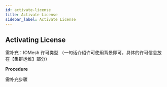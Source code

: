 ```yaml
---
id: activate-license
title: Activate License
sidebar_label: Activate License
---
```


## Activating License

需补充：IOMesh 许可类型 （一句话介绍许可使用背景即可，具体的许可信息放在【集群运维】部分）

**Procedure**

需补充步骤

